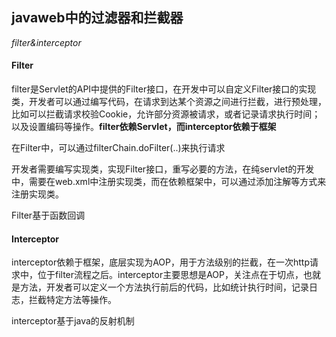 
## javaweb中的过滤器和拦截器
_filter&interceptor_

#### Filter
filter是Servlet的API中提供的Filter接口，在开发中可以自定义Filter接口的实现类，开发者可以通过编写代码，在请求到达某个资源之间进行拦截，进行预处理，比如可以拦截请求校验Cookie，允许部分资源被请求，或者记录请求执行时间；以及设置编码等操作。__filter依赖Servlet，而interceptor依赖于框架__

在Filter中，可以通过filterChain.doFilter(..)来执行请求

开发者需要编写实现类，实现Filter接口，重写必要的方法，在纯servlet的开发中，需要在web.xml中注册实现类，而在依赖框架中，可以通过添加注解等方式来注册实现类。

Filter基于函数回调


#### Interceptor
interceptor依赖于框架，底层实现为AOP，用于方法级别的拦截，在一次http请求中，位于filter流程之后。interceptor主要思想是AOP，关注点在于切点，也就是方法，开发者可以定义一个方法执行前后的代码，比如统计执行时间，记录日志，拦截特定方法等操作。

interceptor基于java的反射机制